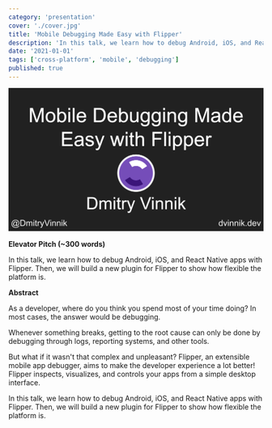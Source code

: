 ```yaml
---
category: 'presentation'
cover: './cover.jpg'
title: 'Mobile Debugging Made Easy with Flipper'
description: 'In this talk, we learn how to debug Android, iOS, and React Native apps with Flipper.'
date: '2021-01-01'
tags: ['cross-platform', 'mobile', 'debugging']
published: true
---
```

![debugging](./cover.jpg)

**Elevator Pitch (~300 words)**

In this talk, we learn how to debug Android, iOS, and React Native apps with Flipper. Then, we will build a new plugin for Flipper to show how flexible the platform is.


**Abstract**
 
As a developer, where do you think you spend most of your time doing? In most cases, the answer would be debugging. 

Whenever something breaks, getting to the root cause can only be done by debugging through logs, reporting systems, and other tools.

But what if it wasn't that complex and unpleasant? Flipper, an extensible mobile app debugger, aims to make the developer experience a lot better! Flipper inspects, visualizes, and controls your apps from a simple desktop interface. 

In this talk, we learn how to debug Android, iOS, and React Native apps with Flipper. Then, we will build a new plugin for Flipper to show how flexible the platform is.
